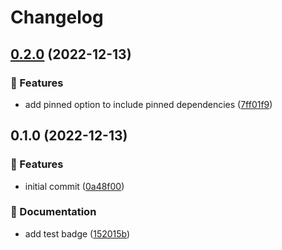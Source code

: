 # Changelog

## [0.2.0](https://github.com/MousaZeidBaker/poetry-plugin-up/compare/0.1.0...0.2.0) (2022-12-13)


### 🚀 Features

* add pinned option to include pinned dependencies ([7ff01f9](https://github.com/MousaZeidBaker/poetry-plugin-up/commit/7ff01f9eb7e48e27ed5d386e617d029b385b22e4))

## 0.1.0 (2022-12-13)


### 🚀 Features

* initial commit ([0a48f00](https://github.com/MousaZeidBaker/poetry-plugin-up/commit/0a48f00b67d86e3772693825937ea2af76ede8fa))


### 📝 Documentation

* add test badge ([152015b](https://github.com/MousaZeidBaker/poetry-plugin-up/commit/152015bb7d0e4dc16fc147060bec4d40996e1ebf))
